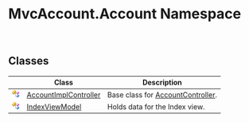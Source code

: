 MvcAccount.Account Namespace
============================
 


Classes
-------

                | Class                      | Description                            
--------------- | -------------------------- | -------------------------------------- 
![Public class] | [AccountImplController][1] | Base class for [AccountController][2]. 
![Public class] | [IndexViewModel][3]        | Holds data for the Index view.         

[1]: AccountImplController/README.md
[2]: ../MvcAccount/AccountController/README.md
[3]: IndexViewModel/README.md
[Public class]: ../_icons/pubclass.gif "Public class"